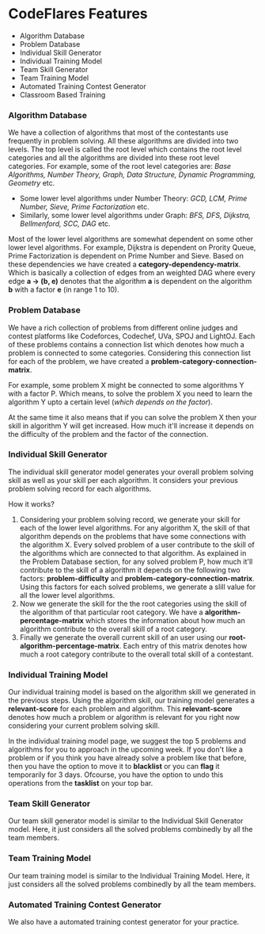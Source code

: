 # CodeFlares Features

 - Algorithm Database
 - Problem Database
 - Individual Skill Generator
 - Individual Training Model
 - Team Skill Generator
 - Team Training Model
 - Automated Training Contest Generator
 - Classroom Based Training
 
### Algorithm Database
We have a collection of algorithms that most of the contestants use frequently in problem solving. All these algorithms are divided into two levels. The top level is called the root level which contains the root level categories and all the algorithms are divided into these root level categories.
For example, some of the root level categories are: *Base Algorithms, Number Theory, Graph, Data Structure, Dynamic Programming, Geometry* etc.
 - Some lower level algorithms under Number Theory: *GCD, LCM, Prime Number, Sieve, Prime Factorization* etc.
 - Similarly, some lower level algorithms under Graph: *BFS, DFS, Dijkstra, Bellmenford, SCC, DAG* etc.

Most of the lower level algorithms are somewhat dependent on some other lower level algorithms. For example, Dijkstra is dependent on Prority Queue, Prime Factorization is dependent on Prime Number and Sieve. Based on these dependencies we have created a **category-dependency-matrix**. Which is basically a collection of edges from an weighted DAG where every edge **a -> (b, e)** denotes that the algorithm **a** is dependent on the algorithm **b** with a factor **e** (in range 1 to 10).

### Problem Database
We have a rich collection of problems from different online judges and contest platforms like Codeforces, Codechef, UVa, SPOJ and LightOJ. Each of these problems contains a connection list which denotes how much a problem is connected to some categories. Considering this connection list for each of the problem, we have created a **problem-category-connection-matrix**.

For example, some problem X might be connected to some algorithms Y with a factor  P. Which means, to solve the problem X you need to learn the algorithm Y upto a certain level (*which depends on the factor*).

At the same time it also means that if you can solve the problem X then your skill in algorithm Y will get increased. How much it'll increase it depends on the difficulty of the problem and the factor of the connection.

### Individual Skill Generator
The individual skill generator model generates your overall problem solving skill as well as your skill per each algorithm. It considers your previous problem solving record for each algorithms.

How it works?

1. Considering your problem solving record, we generate your skill for each of the lower level algorithms. For any algorithm X, the skill of that algorithm depends on the problems that have some connections with the algorithm X. Every solved problem of a user contribute to the skill of the algorithms which are connected to that algorithm. As explained in the Problem Database section, for any solved problem P, how much it'll contribute to the skill of a algorithm it depends on the following two factors: **problem-difficulty** and **problem-category-connection-matrix**. Using this factors for each solved problems, we generate a slill value for all the lower level algorithms.
3. Now we generate the skill for the the root categories using the skill of the algorithm of that particular root category. We have a **algorithm-percentage-matrix** which stores the information about how much an algorithm contribute to the overall skill of a root category.
4. Finally we generate the overall current skill of an user using our **root-algorithm-percentage-matrix**. Each entry of this matrix denotes how much a root category contribute to the overall total skill of a contestant.

 ### Individual Training Model
Our individual training model is based on the algorithm skill we generated in the previous steps. Using the algorithm skill, our training model generates a **relevant-score** for each problem and algorithm. This **relevant-score** denotes how much a problem or algorithm is relevant for you right now considering your current problem solving skill.

In the individual training model page, we suggest the top 5 problems and algorithms for you to approach in the upcoming week. If you don't like a problem or if you think you have already solve a problem like that before, then you have the option to move it to **blacklist** or you can **flag** it temporarily for 3 days. Ofcourse, you have the option to undo this operations from the **tasklist** on your top bar.

### Team Skill Generator
Our team skill generator model is similar to the Individual Skill Generator model. Here, it just considers all the solved problems combinedly by all the team members.

### Team Training Model
Our team training model is similar to the Individual Training Model. Here, it just considers all the solved problems combinedly by all the team members.

### Automated Training Contest Generator
We also have a automated training contest generator for your practice.

